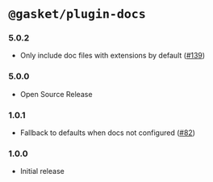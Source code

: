 # `@gasket/plugin-docs`

### 5.0.2

- Only include doc files with extensions by default ([#139])

### 5.0.0

- Open Source Release

### 1.0.1

- Fallback to defaults when docs not configured ([#82])

### 1.0.0

- Initial release


[#82]:https://github.com/godaddy/gasket/pull/82
[#139]:https://github.com/godaddy/gasket/pull/139
